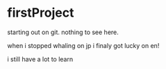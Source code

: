 # firstProject
starting out on git. nothing to see here.

when i stopped whaling on jp i finaly got lucky on en!

i still have a lot to learn






